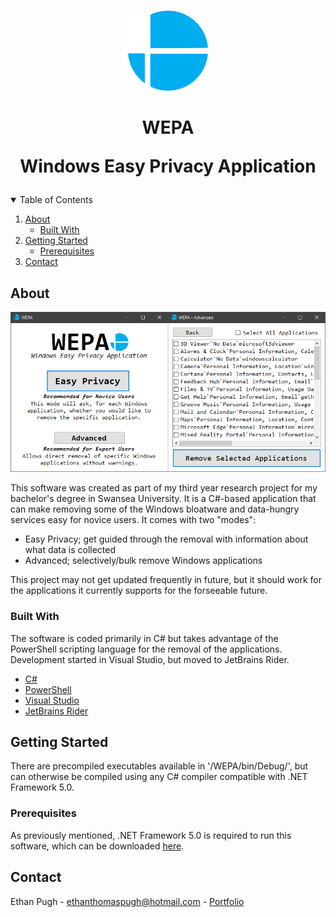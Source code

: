 
<!-- PROJECT LOGO -->
<br />
<p align="center">
    <img src="images/logo.png" alt="Logo" width="128" height="128">
    <h1 align="center">WEPA
        <p align="center">Windows Easy Privacy Application</p>
    </h1>
</p>

<!-- TABLE OF CONTENTS -->
<details open="open">
    <summary>Table of Contents</summary>
    <ol>
        <li>
            <a href="#about-the-project">About</a>
            <ul>
                <li><a href="#built-with">Built With</a></li>
            </ul>
        </li>
        <li>
            <a href="#getting-started">Getting Started</a>
            <ul>
                <li><a href="#prerequisites">Prerequisites</a></li>
            </ul>
        </li>
        <li><a href="#contact">Contact</a></li>
    </ol>
</details>

<!-- ABOUT -->
## About
<p align="center">
    <img src="images/screenshot.png" alt="Screenshot">
</p>

This software was created as part of my third year research project for my bachelor's degree in Swansea University. It is a C#-based application that can make removing some of the Windows bloatware and data-hungry services easy for novice users. It comes with two "modes":

* Easy Privacy; get guided through the removal with information about what data is collected
* Advanced; selectively/bulk remove Windows applications

This project may not get updated frequently in future, but it should work for the applications it currently supports for the forseeable future.

### Built With
The software is coded primarily in C# but takes advantage of the PowerShell scripting language for the removal of the applications. Development started in Visual Studio, but moved to JetBrains Rider.
* [C#](https://docs.microsoft.com/en-us/dotnet/csharp/)
* [PowerShell](https://docs.microsoft.com/en-us/powershell/)
* [Visual Studio](https://visualstudio.microsoft.com/)
* [JetBrains Rider](https://www.jetbrains.com/rider/)

<!-- GETTING STARTED -->
## Getting Started
There are precompiled executables available in '/WEPA/bin/Debug/', but can otherwise be compiled using any C# compiler compatible with .NET Framework 5.0.
### Prerequisites
As previously mentioned, .NET Framework 5.0 is required to run this software, which can be downloaded [here](https://dotnet.microsoft.com/download/dotnet/5.0).

<!-- CONTACT -->
## Contact
Ethan Pugh - ethanthomaspugh@hotmail.com - [Portfolio](https://ethanpugh.github.io/)
